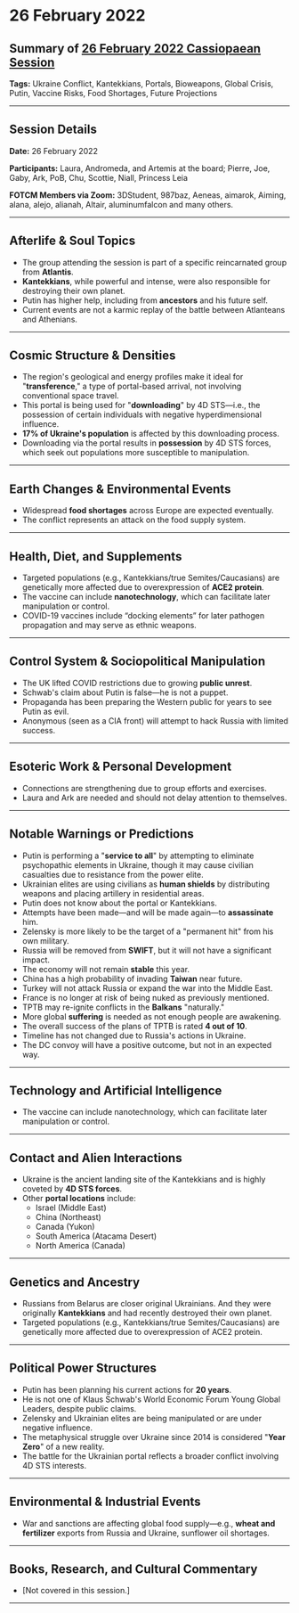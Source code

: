 # 26 February 2022

## Summary of [26 February 2022 Cassiopaean Session](https://cassiopaea.org/forum/threads/session-26-february-2022.51723/)

**Tags:** Ukraine Conflict, Kantekkians, Portals, Bioweapons, Global Crisis, Putin, Vaccine Risks, Food Shortages, Future Projections

---


## Session Details

**Date:** 26 February 2022

**Participants:** Laura, Andromeda, and Artemis at the board; Pierre, Joe, Gaby, Ark, PoB, Chu, Scottie, Niall, Princess Leia

**FOTCM Members via Zoom:** 3DStudent, 987baz, Aeneas, aimarok, Aiming, alana, alejo, alianah, Altair, aluminumfalcon and many others.

---


## Afterlife & Soul Topics

- The group attending the session is part of a specific reincarnated group from **Atlantis**.
- **Kantekkians**, while powerful and intense, were also responsible for destroying their own planet.
- Putin has higher help, including from **ancestors** and his future self.
- Current events are not a karmic replay of the battle between Atlanteans and Athenians.

---


## Cosmic Structure & Densities

- The region's geological and energy profiles make it ideal for "**transference**," a type of portal-based arrival, not involving conventional space travel.
- This portal is being used for "**downloading**" by 4D STS—i.e., the possession of certain individuals with negative hyperdimensional influence.
- **17% of Ukraine's population** is affected by this downloading process.
- Downloading via the portal results in **possession** by 4D STS forces, which seek out populations more susceptible to manipulation.

---


## Earth Changes & Environmental Events

- Widespread **food shortages** across Europe are expected eventually.
- The conflict represents an attack on the food supply system.

---


## Health, Diet, and Supplements

- Targeted populations (e.g., Kantekkians/true Semites/Caucasians) are genetically more affected due to overexpression of **ACE2 protein**.
- The vaccine can include **nanotechnology**, which can facilitate later manipulation or control.
- COVID-19 vaccines include “docking elements” for later pathogen propagation and may serve as ethnic weapons.

---


## Control System & Sociopolitical Manipulation

- The UK lifted COVID restrictions due to growing **public unrest**.
- Schwab's claim about Putin is false—he is not a puppet.
- Propaganda has been preparing the Western public for years to see Putin as evil.
- Anonymous (seen as a CIA front) will attempt to hack Russia with limited success.

---


## Esoteric Work & Personal Development

- Connections are strengthening due to group efforts and exercises.
- Laura and Ark are needed and should not delay attention to themselves.

---


## Notable Warnings or Predictions

- Putin is performing a "**service to all**" by attempting to eliminate psychopathic elements in Ukraine, though it may cause civilian casualties due to resistance from the power elite.
- Ukrainian elites are using civilians as **human shields** by distributing weapons and placing artillery in residential areas.
- Putin does not know about the portal or Kantekkians.
- Attempts have been made—and will be made again—to **assassinate** him.
- Zelensky is more likely to be the target of a "permanent hit" from his own military.
- Russia will be removed from **SWIFT**, but it will not have a significant impact.
- The economy will not remain **stable** this year.
- China has a high probability of invading **Taiwan** near future.
- Turkey will not attack Russia or expand the war into the Middle East.
- France is no longer at risk of being nuked as previously mentioned.
- TPTB may re-ignite conflicts in the **Balkans** "naturally."
- More global **suffering** is needed as not enough people are awakening.
- The overall success of the plans of TPTB is rated **4 out of 10**.
- Timeline has not changed due to Russia's actions in Ukraine.
- The DC convoy will have a positive outcome, but not in an expected way.

---


## Technology and Artificial Intelligence

- The vaccine can include nanotechnology, which can facilitate later manipulation or control.

---


## Contact and Alien Interactions

- Ukraine is the ancient landing site of the Kantekkians and is highly coveted by **4D STS forces**.
- Other **portal locations** include:
    - Israel (Middle East)
    - China (Northeast)
    - Canada (Yukon)
    - South America (Atacama Desert)
    - North America (Canada)

---


## Genetics and Ancestry

- Russians from Belarus are closer original Ukrainians. And they were originally **Kantekkians** and had recently destroyed their own planet.
- Targeted populations (e.g., Kantekkians/true Semites/Caucasians) are genetically more affected due to overexpression of ACE2 protein.

---


## Political Power Structures

- Putin has been planning his current actions for **20 years**.
- He is not one of Klaus Schwab's World Economic Forum Young Global Leaders, despite public claims.
- Zelensky and Ukrainian elites are being manipulated or are under negative influence.
- The metaphysical struggle over Ukraine since 2014 is considered "**Year Zero**" of a new reality.
- The battle for the Ukrainian portal reflects a broader conflict involving 4D STS interests.

---


## Environmental & Industrial Events

- War and sanctions are affecting global food supply—e.g., **wheat and fertilizer** exports from Russia and Ukraine, sunflower oil shortages.

---



## Books, Research, and Cultural Commentary

- [Not covered in this session.]

---


